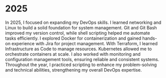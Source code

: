 # 2025

In 2025, I focused on expanding my DevOps skills. I learned networking and Linux to build a solid foundation for system management. 
Git and Git Bash improved my version control, while shell scripting helped me automate tasks efficiently.
I explored Docker for containerization and gained hands-on experience with Jira for project management. 
With Terraform, I learned Infrastructure as Code to manage resources.
Kubernetes allowed me to orchestrate containers at scale.
I also worked with monitoring and configuration management tools, ensuring reliable and consistent systems.
Throughout the year, I practiced scripting to enhance my problem-solving and technical abilities, strengthening my overall DevOps expertise.
